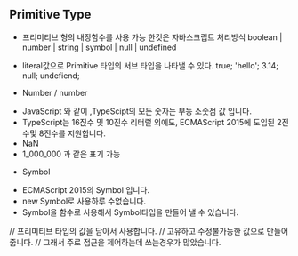 ## Primitive Type

<!-- 오브 젝트와 레퍼런스 형태가 아닌 실제값을 저장하는 자료형 -->

- 프리미티브 형의 내장함수를 사용 가능 한것은 자바스크립트 처리방식
  boolean |
  number |
  string |
  symbol |
  null |
  undefined

* literal값으로 Primitive 타입의 서브 타입을 나타낼 수 있다.
  true;
  'hello';
  3.14;
  null;
  undefiend;

* Number / number

- JavaScript 와 같이 ,TypeScipt의 모든 숫자는 부동 소숫점 값 입니다.
- TypeScript는 16짅수 및 10진수 리터럴 외에도, ECMAScript 2015에 도입된 2진수및 8진수를 지원합니다.
- NaN
- 1_000_000 과 같은 표기 가능

* Symbol

- ECMAScript 2015의 Symbol 입니다.
- new Symbol로 사용하루 수없습니다.
- Symbol을 함수로 사용해서 Symbol타입을 만들어 낼 수 있습니다.

// 프리미티브 타입의 값을 담아서 사용합니다.
// 고유하고 수정불가능한 값으로 만들어줍니다.
// 그래서 주로 접근을 제어하는데 쓰는경우가 많았습니다.
